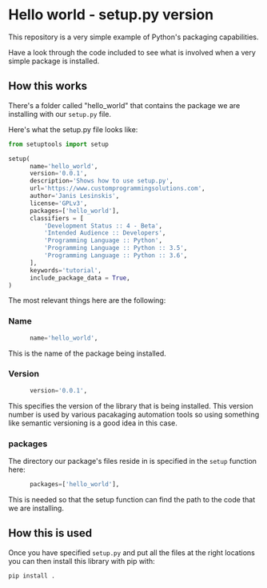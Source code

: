 # Hello world - setup.py version

This repository is a very simple example of Python's packaging capabilities.

Have a look through the code included to see what is involved when a very simple package is installed.

## How this works

There's a folder called "hello_world" that contains the package we are installing with our `setup.py` file.

Here's what the setup.py file looks like:

```python
from setuptools import setup

setup(
      name='hello_world',
      version='0.0.1',
      description='Shows how to use setup.py',
      url='https://www.customprogrammingsolutions.com',
      author='Janis Lesinskis',
      license='GPLv3',
      packages=['hello_world'],
      classifiers = [
          'Development Status :: 4 - Beta',
          'Intended Audience :: Developers',
          'Programming Language :: Python',
          'Programming Language :: Python :: 3.5',
          'Programming Language :: Python :: 3.6',
      ],
      keywords='tutorial',
      include_package_data = True,
)
```

The most relevant things here are the following:

### Name

```python
      name='hello_world',
```

This is the name of the package being installed.

### Version

```python
      version='0.0.1',
```

This specifies the version of the library that is being installed. This version number is used by various pacakaging automation tools so using something like semantic versioning is a good idea in this case.

### packages

The directory our package's files reside in is specified in the `setup` function here:

```python
      packages=['hello_world'],
```

This is needed so that the setup function can find the path to the code that we are installing.

## How this is used

Once you have specified `setup.py` and put all the files at the right locations you can then install this library with pip with:

```sh
pip install .
```
